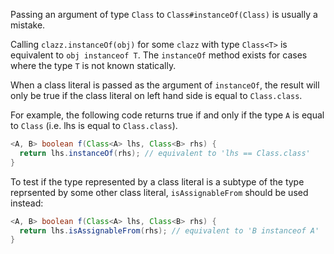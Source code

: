 Passing an argument of type `Class` to `Class#instanceOf(Class)` is usually a
mistake.

Calling `clazz.instanceOf(obj)` for some `clazz` with type `Class<T>` is
equivalent to `obj instanceof T`. The `instanceOf` method exists for cases
where the type `T` is not known statically.

When a class literal is passed as the argument of `instanceOf`, the result will
only be true if the class literal on left hand side is equal to `Class.class`.

For example, the following code returns true if and only if the type `A` is
equal to `Class` (i.e. lhs is equal to `Class.class`).

```java
<A, B> boolean f(Class<A> lhs, Class<B> rhs) {
  return lhs.instanceOf(rhs); // equivalent to 'lhs == Class.class'
}
```

To test if the type represented by a class literal is a subtype of the type
reprsented by some other class literal, `isAssignableFrom` should be used
instead:

```java
<A, B> boolean f(Class<A> lhs, Class<B> rhs) {
  return lhs.isAssignableFrom(rhs); // equivalent to 'B instanceof A'
}
```
